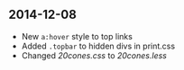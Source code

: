 ## 2014-12-08

 * New `a:hover` style to top links
 * Added `.topbar` to hidden divs in print.css
 * Changed *20cones.css* to *20cones.less*  
 
